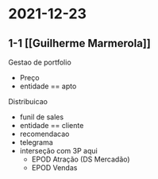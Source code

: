 # 2021-12-23

## 1-1 [[Guilherme Marmerola]]
Gestao de portfolio
- Preço
- entidade == apto

Distribuicao
- funil de sales
- entidade == cliente
- recomendacao
- telegrama
- interseção com 3P aqui
	- EPOD Atração (DS Mercadão)
	- EPOD Vendas

